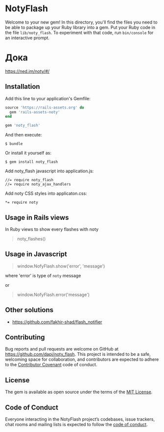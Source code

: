 # NotyFlash

Welcome to your new gem! In this directory, you'll find the files you need to be able to package up your Ruby library into a gem. Put your Ruby code in the file `lib/noty_flash`. To experiment with that code, run `bin/console` for an interactive prompt.


# Дока

https://ned.im/noty/#/

## Installation

Add this line to your application's Gemfile:

```ruby
source 'https://rails-assets.org' do
  gem 'rails-assets-noty'
end

gem 'noty_flash'
```

And then execute:

    $ bundle

Or install it yourself as:

    $ gem install noty_flash


Add noty_flash javascript into application.js:

```
//= require noty_flash
//= require noty_ajax_handlers
```

Add noty CSS styles into applicaton.css:

```
*= require noty
```

## Usage in Rails views

In Ruby views to show every flashes with noty

> noty_flashes()

## Usage in Javascript

> window.NofyFlash.show('error', 'message')

where 'error' is type of `noty` message

or

> window.NofyFlash.error('message')

## Other solutions

* https://github.com/fakhir-shad/flash_notifier

## Contributing

Bug reports and pull requests are welcome on GitHub at https://github.com/dapi/noty_flash. This project is intended to be a safe, welcoming space for collaboration, and contributors are expected to adhere to the [Contributor Covenant](http://contributor-covenant.org) code of conduct.

## License

The gem is available as open source under the terms of the [MIT License](https://opensource.org/licenses/MIT).

## Code of Conduct

Everyone interacting in the NotyFlash project’s codebases, issue trackers, chat rooms and mailing lists is expected to follow the [code of conduct](https://github.com/dapi/noty_flash/blob/master/CODE_OF_CONDUCT.md).
